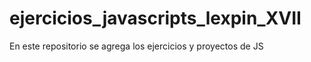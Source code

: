 # ejercicios_javascripts_lexpin_XVII
 En este repositorio se agrega los ejercicios y proyectos de JS
